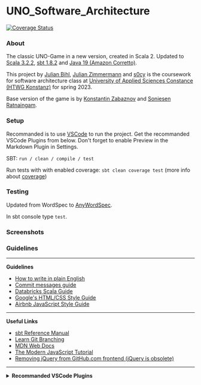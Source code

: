 # UNO_Software_Architecture


<!-- ![Logo](src/main/Pics/UNO-Logo.png) -->


[![Coverage Status](https://coveralls.io/repos/github/JeSuisUneLicorne/UNO_Software_Architecture/badge.svg?branch=main)](https://coveralls.io/github/JeSuisUneLicorne/UNO_Software_Architecture?branch=main)

### About

The classic UNO-Game in a new version, created in Scala 2. Updated to <a href="https://www.scala-lang.org/download/" target="_blank">Scala 3.2.2</a>, <a href="https://www.scala-sbt.org/" target="_blank">sbt 1.8.2</a> and <a href="https://docs.aws.amazon.com/corretto/latest/corretto-19-ug/downloads-list.html" target="_blank">Java 19 (Amazon Corretto)</a>.

This project by <a href="https://github.com/ju391bihhtwgkn" target="_blank">Julian Bihl</a>, <a href="https://github.com/JeSuisUneLicorne" target="_blank">Julian Zimmermann</a> and <a href="https://github.com/s0cy" target="_blank">s0cy</a> is the coursework for software architecture class at [University of Applied Sciences Constance (HTWG Konstanz)](https://www.htwg-konstanz.de/) for spring 2023. <br />



Base version of the game is by [Konstantin Zabaznov](https://github.com/konstantinz001) and [Soniesen Ratnaingam](https://github.com/SoniRat). <br />


### Setup

Recommanded is to use <a href="https://code.visualstudio.com/" target="_blank">VSCode</a> to run the project. Get the recommanded VSCode Plugins from below. Don't forget to enable Preview in the Markdown Plugin in Settings.

SBT: ```run / clean / compile / test```

Run tests with with enabled coverage: ```sbt clean coverage test``` (more info about <a href="https://www.youtube.com/watch?v=oz_HcHvbp7Y" target="_blank">coverage</a>)

### Testing

Updated from WordSpec to <a href="https://www.scalatest.org/scaladoc/3.2.0/org/scalatest/wordspec/AnyWordSpec.html" target="_blank">AnyWordSpec</a>.

In sbt console type ```test```.

### Screenshots


<!--TODO: add a couple of screenshots-->



### Guidelines

---

 <!-- <details> -->
  <summary> <b>Guidelines</b> </summary>
    <ul>
        <li><a href="https://www.plainenglish.co.uk/how-to-write-in-plain-english.html" target="_blank">How to write in plain English</a>  
        <li><a href="https://github.com/RomuloOliveira/commit-messages-guide" target="_blank">Commit messages guide</a>  
        <li><a href="https://github.com/databricks/scala-style-guide" target="_blank">Databricks Scala Guide</a>  
        <li><a href="https://google.github.io/styleguide/htmlcssguide.html" target="_blank">Google's HTML/CSS Style Guide</a>  
        <li><a href="https://github.com/airbnb/javascript" target="_blank">Airbnb JavaScript Style Guide</a>  
    </ul>
<!-- </details> -->

---
 <!-- <details> -->
  <summary> <b>Useful Links</b> </summary>
    <ul>
        <li> <a href="https://www.scala-sbt.org/1.x/docs/index.html" target="_blank">sbt Reference Manual</a>  
        <li> <a href="https://learngitbranching.js.org/" target="_blank">Learn Git Branching</a>  
        <li> <a href="https://developer.mozilla.org/en-US/" target="_blank">MDN Web Docs</a>  
        <li> <a href="https://javascript.info/" target="_blank">The Modern JavaScript Tutorial</a>  
        <li> <a href="https://github.blog/2018-09-06-removing-jquery-from-github-frontend/" target="_blank">Removing jQuery from GitHub.com frontend (jQuery is obsolete)</a>  
    </ul>
<!-- </details> -->

---
<details> 
  <summary> <b>Recommanded VSCode Plugins</b> </summary>
    <ul>
        <li>Sbt  
        <li>Scala Syntax (official)
        <li>Docker
        <li>Scala (Metals)
        <li> Markdown All in One
    </ul>
</details>
